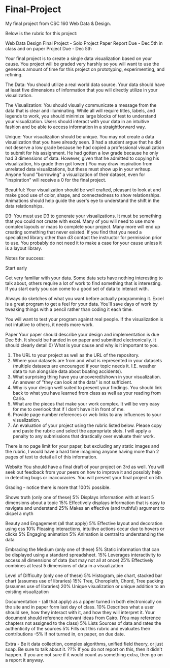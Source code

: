 # Final-Project
My final project from CSC 160 Web Data & Design.

Below is the rubric for this project:

Web Data Design
Final  Project - Solo Project
Paper Report Due - Dec 5th in class and on paper
Project Due - Dec 5th

Your final project is to create a single data visualization based on your cause.  You project will be graded very harshly so you will want to use the generous amount of time for this project on prototyping, experimenting, and refining.  

The Data: You should utilize a real world data source.  Your data should have at least five dimensions of information that you will directly utilize in your visualization.

The Visualization:  You should visually communicate a message from the data that is clear and illuminating.  While all will require titles, labels, and legends to work, you should minimize large blocks of test to understand your visualization.  Users should interact with your data in an intuitive fashion and be able to access information in a straightforward way.

Unique:  Your visualization should be unique.  You may not create a data visualization that you have already seen.  (I had a student argue that he did not deserve a low grade because he had copied a professional visualization to submit for his assignment.  He had gotten a low grade because he only had 3 dimensions of data.  However, given that he admitted to copying his visualization, his grade then got lower.) You may draw inspiration from unrelated data visualizations, but these must show up in your writeup.  Anyone found "borrowing" a visualization of their dataset, even for "inspiration" will receive a 0 for the final project.

Beautiful: Your visualization should be well crafted, pleasant to look at and make good use of color, shape, and connectedness to show relationships.  Animations should help guide the user's eye to understand the shift in the data relationships.

D3:  You must use D3 to generate your visualizations.  It must be something that you could not create with excel.  Many of you will need to use more complex layouts or maps to complete your project.  Many more will end up creating something that never existed.  If you find that you need a specialized library other than d3 contact the instructor for permission prior to use. You probably do not need it to make a case for your cause unless it is a layout library.








Notes for success: 

Start early

Get very familiar with your data.  Some data sets have nothing interesting to talk about, others require a lot of work to find something that is interesting.  If you start early you can come to a good set of data to interact with.

Always do sketches of what you want before actually programming it.  Excel is a great program to get a feel for your data.  You'll save days of work by tweaking things with a pencil rather than coding it each time.

You will want to test your program against real people.  If the visualization is not intuitive to others, it needs more work.




Paper  Your paper should describe your design and implementation is due Dec 5th.  It should be handed in on paper and submitted electronically.  It should clearly detail 
0) What is your cause and why is it important to you.
1) The URL to your project as well as the URL of the repository.
2) Where your datasets are from and what is represented in your datasets (multiple datasets are encouraged if your topic needs it.  I.E. weather data to run alongside data about boating accidents).
3) What surprising thing have you uncovered/shown in your visualization.  An answer of "they can look at the data" is not sufficient.
4) Why is your design well suited to present your findings.  You should link back to what you have learned from class as well as your reading from Cario.
5) What are the pieces that make your work complex.  It will be very easy for me to overlook that if I don't have it in front of me.
6) Provide page number references or web links to any influences to your visualization.
7) An evaluation of your project using the rubric listed below.  Please copy and paste the rubric and select the appropriate slots.  I will apply a penalty to any submissions that drastically over evaluate their work.

There is no page limit for your paper, but excluding any static images and the rubric, I would have a hard time imagining anyone having more than 2 pages of text to detail all of this information.





Website
You should have a final draft of your project on 3rd as well.  You will seek out feedback from your peers on how to improve it and possibly help in detecting bugs or inaccuracies.  You will present your final project on 5th.



Grading - notice there is more that 100% possible.

Shows truth (only one of these)
5%
Displays information with at least 5 dimensions about a topic
15%
Effectively displays information that is easy to navigate and understand
25%
Makes an effective (and truthful) argument to dispel a myth


Beauty and Engagement (all that apply)
5%
Effective layout and decoration using css
10%
Pleasing interactions, intuitive actions occur due to hovers or clicks
5%
Engaging animation
5%
Animation is central to understanding the data


Embracing the Medium (only one of these)
5%
Static information that can be displayed using a standard spreadsheet.
15%
Leverages interactivity to access all dimensions of data (but may not all at once)
25%
Effectively combines at least 5 dimensions of data in a visualization




Level of Difficulty
(only one of these)
5%
Histogram, pie chart, stacked bar chart  (assumes use of libraries)
15%
Tree, Choropleth, Chord, Tree packing (assumes use of libraries)
20%
Unique visualization or unique addition to an existing visualization




Documentation - (all that apply) as a paper turned in both electronically on the site and in paper form last day of class.
10%
Describes what a user should see, how they interact with it, and how they will interpret it.  Your document should reference relevant ideas from Cairo.  (You may reference chapters not assigned to the class)
5%
Lists Sources of data and rates the authenticity of the sources
5%
Fills out this rubric and evaluates their contributions
-5%
If not turned in, on paper, on due date.


Extra - Be it data collection, complex algorithms, unified field theory, or just soap.  Be sure to talk about it.
??%
If you do not report on this, then it didn't happen.  If you are not sure if it would count as something extra, then go on a report it anyway.

